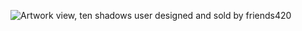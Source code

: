 <picture class="Picture_picture__Gztgz"><source srcset="https://ih1.redbubble.net/image.5326925722.3743/flat,750x,075,f-pad,750x1000,f8f8f8.webp" type="image/webp"><img src="https://ih1.redbubble.net/image.5326925722.3743/flat,750x,075,f-pad,750x1000,f8f8f8.jpg" class="Picture_fullWidth__T0hym" alt="Artwork view, ten shadows user designed and sold by friends420" loading="lazy" aria-hidden="false"></picture>
